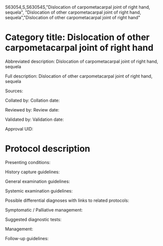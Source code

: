 S63054,S,S63054S,"Dislocation of carpometacarpal joint of right hand, sequela", "Dislocation of other carpometacarpal joint of right hand, sequela","Dislocation of other carpometacarpal joint of right hand"
# Category title: Dislocation of other carpometacarpal joint of right hand

Abbreviated description: Dislocation of carpometacarpal joint of right hand, sequela

Full description: Dislocation of other carpometacarpal joint of right hand, sequela

Sources:

Collated by:
Collation date:

Reviewed by:
Review date:

Validated by:
Validation date:

Approval UID:

# Protocol description

Presenting conditions:

History capture guidelines:

General examination guidelines:

Systemic examination guidelines:

Possible differential diagnoses with links to related protocols:

Symptomatic / Palliative management:

Suggested diagnostic tests:

Management:

Follow-up guidelines:
